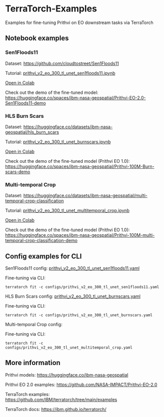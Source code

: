 # TerraTorch-Examples
Examples for fine-tuning Prithvi on EO downstream tasks via TerraTorch

## Notebook examples

### Sen1Floods11 

Dataset: https://github.com/cloudtostreet/Sen1Floods11

Tutorial: [prithvi_v2_eo_300_tl_unet_sen1floods11.ipynb](prithvi_v2_eo_300_tl_unet_sen1floods11.ipynb)

[Open in Colab](https://colab.research.google.com/github/blumenstiel/TerraTorch-Examples/blob/main/prithvi_v2_eo_300_tl_unet_sen1floods11.ipynb)

Check out the demo of the fine-tuned model: https://huggingface.co/spaces/ibm-nasa-geospatial/Prithvi-EO-2.0-Sen1Floods11-demo

### HLS Burn Scars

Dataset: https://huggingface.co/datasets/ibm-nasa-geospatial/hls_burn_scars

Tutorial: [prithvi_v2_eo_300_tl_unet_burnscars.ipynb](prithvi_v2_eo_300_tl_unet_burnscars.ipynb)

[Open in Colab](https://colab.research.google.com/github/blumenstiel/TerraTorch-Examples/blob/main/prithvi_v2_eo_300_tl_unet_burnscars.ipynb)

Check out the demo of the fine-tuned model (Prithvi EO 1.0): https://huggingface.co/spaces/ibm-nasa-geospatial/Prithvi-100M-Burn-scars-demo

### Multi-temporal Crop

Dataset: https://huggingface.co/datasets/ibm-nasa-geospatial/multi-temporal-crop-classification

Tutorial: [prithvi_v2_eo_300_tl_unet_multitemporal_crop.ipynb](prithvi_v2_eo_300_tl_unet_multitemporal_crop.ipynb)

[Open in Colab](https://colab.research.google.com/github/blumenstiel/TerraTorch-Examples/blob/main/prithvi_v2_eo_300_tl_unet_multitemporal_crop.ipynb)

Check out the demo of the fine-tuned model (Prithvi EO 1.0): https://huggingface.co/spaces/ibm-nasa-geospatial/Prithvi-100M-multi-temporal-crop-classification-demo

## Config examples for CLI

Sen1Floods11 config: [prithvi_v2_eo_300_tl_unet_sen1floods11.yaml](configs%2Fprithvi_v2_eo_300_tl_unet_sen1floods11.yaml)

Fine-tuning via CLI:
```shell
terratorch fit -c configs/prithvi_v2_eo_300_tl_unet_sen1floods11.yaml
```

HLS Burn Scars config: [prithvi_v2_eo_300_tl_unet_burnscars.yaml](configs%2Fprithvi_v2_eo_300_tl_unet_burnscars.yaml)

Fine-tuning via CLI:
```shell
terratorch fit -c configs/prithvi_v2_eo_300_tl_unet_burnscars.yaml
```

Multi-temporal Crop config: 

Fine-tuning via CLI:
```shell
terratorch fit -c configs/prithvi_v2_eo_300_tl_unet_multitemporal_crop.yaml
```

## More information

Prithvi models: https://huggingface.co/ibm-nasa-geospatial

Prithvi EO 2.0 examples: https://github.com/NASA-IMPACT/Prithvi-EO-2.0

TerraTorch examples: https://github.com/IBM/terratorch/tree/main/examples

TerraTorch docs: https://ibm.github.io/terratorch/
